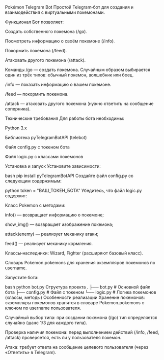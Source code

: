 Pokémon Telegram Bot
Простой Telegram‑бот для создания и взаимодействия с виртуальными покемонами.

Функционал
Бот позволяет:

Создать собственного покемона (/go).

Посмотреть информацию о своём покемоне (/info).

Покормить покемона (/feed).

Атаковать другого покемона (/attack).

Команды
/go — создать покемона.
Случайным образом выбирается один из трёх типов: обычный покемон, волшебник или боец.

/info — показать информацию о вашем покемоне.

/feed — покормить покемона.

/attack — атаковать другого покемона (нужно ответить на сообщение соперника).

Технические требования
Для работы бота необходимы:

Python 3.x

Библиотека pyTelegramBotAPI (telebot)

Файл config.py с токеном бота

Файл logic.py с классами покемонов

Установка и запуск
Установите зависимости:

bash
pip install pyTelegramBotAPI
Создайте файл config.py со следующим содержимым:

python
token = "ВАШ_ТОКЕН_БОТА"
Убедитесь, что файл logic.py содержит:

Класс Pokemon с методами:

info() — возвращает информацию о покемоне;

show_img() — возвращает изображение покемона;

attack(enemy) — реализует механику атаки;

feed() — реализует механику кормления.

Классы‑наследники: Wizard, Fighter (расширяют базовый класс).

Словарь Pokemon.pokemons для хранения экземпляров покемонов по username.

Запустите бота:

bash
python bot.py
Структура проекта
.
├── bot.py             # Основной файл бота
├── config.py          # Файл с токеном
└── logic.py           # Логика покемонов (классы, методы)
Особенности реализации
Хранение покемонов: экземпляры покемонов хранятся в словаре Pokemon.pokemons с ключом по username пользователя.

Случайный выбор типа: при создании покемона (/go) тип определяется случайно (шанс 1/3 для каждого типа).

Проверка наличия покемона: перед выполнением действий (/info, /feed, /attack) проверяется, есть ли у пользователя покемон.

Атака: требует ответа на сообщение целевого пользователя (через «Ответить» в Telegram).

